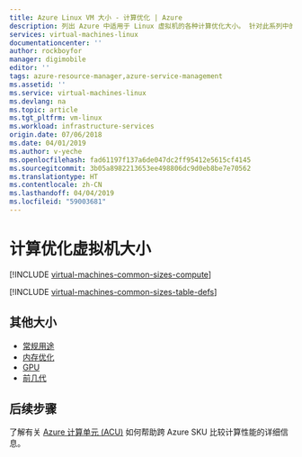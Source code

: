 ```yaml
---
title: Azure Linux VM 大小 - 计算优化 | Azure
description: 列出 Azure 中适用于 Linux 虚拟机的各种计算优化大小。 针对此系列中的大小列出了 vCPU、数据磁盘和 NIC 的数量，以及存储吞吐量和网络带宽。
services: virtual-machines-linux
documentationcenter: ''
author: rockboyfor
manager: digimobile
editor: ''
tags: azure-resource-manager,azure-service-management
ms.assetid: ''
ms.service: virtual-machines-linux
ms.devlang: na
ms.topic: article
ms.tgt_pltfrm: vm-linux
ms.workload: infrastructure-services
origin.date: 07/06/2018
ms.date: 04/01/2019
ms.author: v-yeche
ms.openlocfilehash: fad61197f137a6de047dc2ff95412e5615cf4145
ms.sourcegitcommit: 3b05a8982213653ee498806dc9d0eb8be7e70562
ms.translationtype: HT
ms.contentlocale: zh-CN
ms.lasthandoff: 04/04/2019
ms.locfileid: "59003681"
---
```

# <a name="compute-optimized-virtual-machine-sizes"></a>计算优化虚拟机大小

[!INCLUDE [virtual-machines-common-sizes-compute](../../../includes/virtual-machines-common-sizes-compute.md)]

[!INCLUDE [virtual-machines-common-sizes-table-defs](../../../includes/virtual-machines-common-sizes-table-defs.md)]

## <a name="other-sizes"></a>其他大小
- [常规用途](sizes-general.md)
- [内存优化](sizes-memory.md)
- [GPU](sizes-gpu.md)
- [前几代](sizes-previous-gen.md)
<!--Not Available - [Storage optimized](sizes-storage.md)-->

<!--Not Available - [High performance compute](sizes-hpc.md)-->

## <a name="next-steps"></a>后续步骤
了解有关 [Azure 计算单元 (ACU)](acu.md) 如何帮助跨 Azure SKU 比较计算性能的详细信息。

<!-- Update_Description: update meta properties -->

